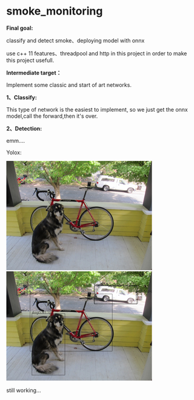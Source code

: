 # smoke_monitoring
**Final goal:**

classify and detect smoke、deploying model with onnx 

use c++ 11 features、threadpool and http in this project in order to make this project usefull.



**Intermediate target：**

Implement some classic and start of art networks.

**1、Classify:**

This type of network is the easiest to implement, so we just get the onnx model,call the forward,then it's over.



**2、Detection:**

emm....

Yolox:

<img src="./result_img/dog.jpg" alt="dog" style="zoom:50%;" /><img src="./result_img/dog_pred.jpg" alt="dog_pred" style="zoom:50%;" />

still working...

